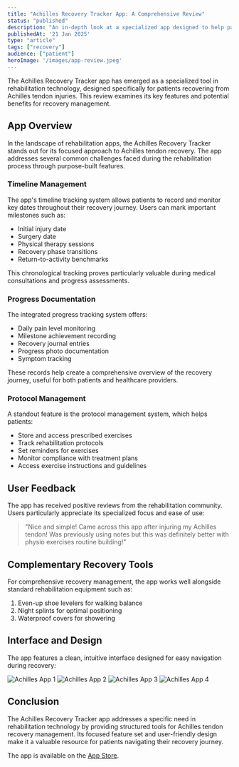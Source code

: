```yaml
---
title: "Achilles Recovery Tracker App: A Comprehensive Review"
status: "published"
description: "An in-depth look at a specialized app designed to help patients track and manage their Achilles tendon rupture recovery"
publishedAt: '21 Jan 2025'
type: "article"
tags: ["recovery"]
audience: ["patient"]
heroImage: '/images/app-review.jpeg'
---
```


The Achilles Recovery Tracker app has emerged as a specialized tool in rehabilitation technology, designed specifically for patients recovering from Achilles tendon injuries. This review examines its key features and potential benefits for recovery management.

## App Overview

In the landscape of rehabilitation apps, the Achilles Recovery Tracker stands out for its focused approach to Achilles tendon recovery. The app addresses several common challenges faced during the rehabilitation process through purpose-built features.

### Timeline Management

The app's timeline tracking system allows patients to record and monitor key dates throughout their recovery journey. Users can mark important milestones such as:

- Initial injury date
- Surgery date
- Physical therapy sessions
- Recovery phase transitions
- Return-to-activity benchmarks

This chronological tracking proves particularly valuable during medical consultations and progress assessments.

### Progress Documentation

The integrated progress tracking system offers:

- Daily pain level monitoring
- Milestone achievement recording
- Recovery journal entries
- Progress photo documentation
- Symptom tracking

These records help create a comprehensive overview of the recovery journey, useful for both patients and healthcare providers.

### Protocol Management

A standout feature is the protocol management system, which helps patients:

- Store and access prescribed exercises
- Track rehabilitation protocols
- Set reminders for exercises
- Monitor compliance with treatment plans
- Access exercise instructions and guidelines

## User Feedback

The app has received positive reviews from the rehabilitation community. Users particularly appreciate its specialized focus and ease of use:

> "Nice and simple! Came across this app after injuring my Achilles tendon! Was previously using notes but this was definitely better with physio exercises routine building!"

## Complementary Recovery Tools

For comprehensive recovery management, the app works well alongside standard rehabilitation equipment such as:

1. Even-up shoe levelers for walking balance
2. Night splints for optimal positioning
3. Waterproof covers for showering

## Interface and Design

The app features a clean, intuitive interface designed for easy navigation during recovery:

![Achilles App 1](/images/achilles-app-1.webp)
![Achilles App 2](/images/achilles-app-2.webp)
![Achilles App 3](/images/achilles-app-3.webp)
![Achilles App 4](/images/achilles-app-4.webp)

## Conclusion

The Achilles Recovery Tracker app addresses a specific need in rehabilitation technology by providing structured tools for Achilles tendon recovery management. Its focused feature set and user-friendly design make it a valuable resource for patients navigating their recovery journey.

The app is available on the [App Store](https://apps.apple.com/ca/app/achilles-recovery/id6741618484).
